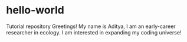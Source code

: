 # hello-world
Tutorial repository
Greetings!
My name is Aditya, I am an early-career researcher in ecology. I am interested in expanding my coding universe!

